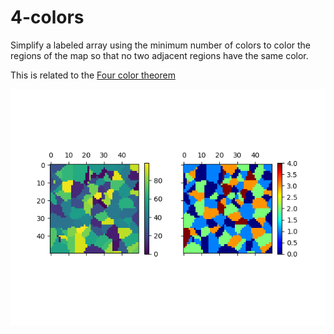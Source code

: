 # 4-colors

Simplify a labeled array using the minimum number of colors to color the regions of the map so that no two adjacent regions have the same color.

This is related to the [Four color theorem](https://en.wikipedia.org/wiki/Four_color_theorem)

![relabeling voronoi](images/4colors.png)
